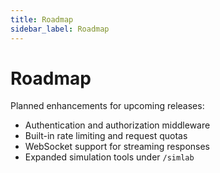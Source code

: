 ```yaml
---
title: Roadmap
sidebar_label: Roadmap
---
```


# Roadmap

Planned enhancements for upcoming releases:

- Authentication and authorization middleware
- Built-in rate limiting and request quotas
- WebSocket support for streaming responses
- Expanded simulation tools under `/simlab`
